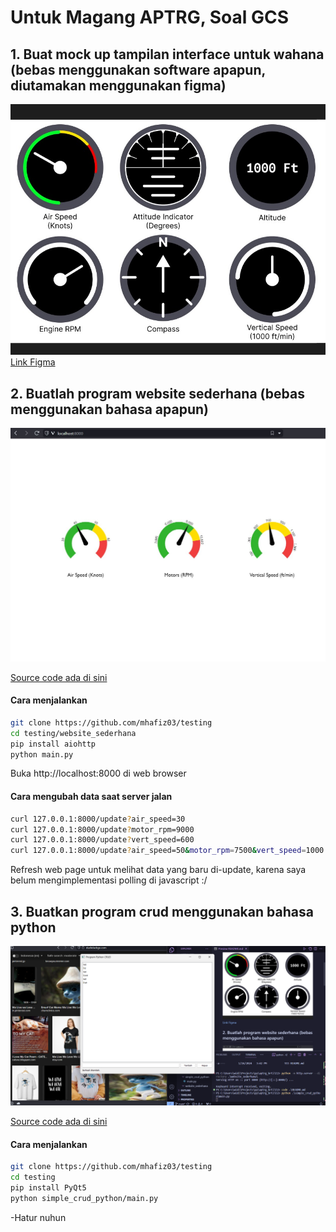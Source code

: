 # Untuk Magang APTRG, Soal GCS

## 1. Buat mock up tampilan interface untuk wahana (bebas menggunakan software apapun, diutamakan menggunakan figma)

![](images/control.jpg)
[Link Figma](https://www.figma.com/file/lHuazjbyPE4oDXG0WzFQX0/Magang_APTRG?type=design&node-id=0%3A1&mode=design&t=kvRCQyH0sAFT5Scx-1) 

## 2. Buatlah program website sederhana (bebas menggunakan bahasa apapun)

![](images/website.jpg)

[Source code ada di sini](website_sederhana)

#### Cara menjalankan

```bash
git clone https://github.com/mhafiz03/testing
cd testing/website_sederhana
pip install aiohttp
python main.py
```

Buka http://localhost:8000 di web browser


#### Cara mengubah data saat server jalan

```bash
curl 127.0.0.1:8000/update?air_speed=30
curl 127.0.0.1:8000/update?motor_rpm=9000
curl 127.0.0.1:8000/update?vert_speed=600
curl 127.0.0.1:8000/update?air_speed=50&motor_rpm=7500&vert_speed=1000
```

Refresh web page untuk melihat data yang baru di-update, karena saya belum mengimplementasi polling di javascript :/

## 3. Buatkan program crud menggunakan bahasa python

![](images/crud.png)

[Source code ada di sini](simple_crud_python)

#### Cara menjalankan

```bash
git clone https://github.com/mhafiz03/testing
cd testing
pip install PyQt5
python simple_crud_python/main.py
```

-Hatur nuhun